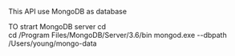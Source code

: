 This API use MongoDB as database

TO strart MongoDB server
cd\
cd /Program Files/MongoDB/Server/3.6/bin
mongod.exe --dbpath /Users/young/mongo-data

